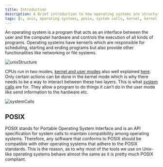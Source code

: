 ```yaml
---
title: Introduction
description: A Brief introduction to how operating systems are structures and what key role system calls play in them.
tags: [c, unix, operating systems, posix, system calls, kernel, kernel user mode]
---
```


An operating system is a program that acts as an interface between the user and the computer hardware and controls the execution of all kinds of programs. Operating systems have kernerls which are responsible for scheduling, starting and ending programs but also provide other functionalities like networking or file systems.

![unixStructure](/img/programming/unixStructure.png)

CPUs run in two modes, [kernel and user modes](https://docs.microsoft.com/en-us/windows-hardware/drivers/gettingstarted/user-mode-and-kernel-mode) also well explained [here](https://blog.codinghorror.com/understanding-user-and-kernel-mode/). Only certain actions can be done in the kernel mode which is why there needs to be a way to interact between these two layers. This is what [system calls](https://www.ionos.com/digitalguide/server/know-how/what-are-system-calls/) are for. They allow a program to do things it can't do in the user mode like send information to the hardware etc.

![systemCalls](/img/programming/systemCalls.png)

## POSIX

POSIX stands for Portable Operating System Interface and is an API specification for system calls to maintain compatibility among operating systems. Therefore, any software that conforms to POSIX should be compatible with other operating systems that adhere to the POSIX standards. This is the reason, as to why most of the tools we use on Unix-like operating systems behave almost the same as it is pretty much POSIX compliant.
